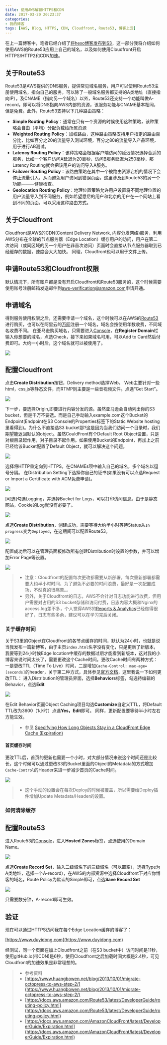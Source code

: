 ```yaml
---
title: 使用AWS解锁HTTPS和CDN
date: 2017-03-20 20:23:37
categories:
- 我的博客
tags: [AWS, Blog, HTTPS, CDN, Cloudfront, Route53, 博客上云]
---
```


在上一篇博客中，笔者已经介绍了[将hexo博客发布到S3](https://www.duyidong.com/2017/03/07/Deploy-Hexo-to-S3/)，这一部分我将介绍如何使用AWS的Route53应用上自己的域名，以及如何使用Cloudfront开启HTTPS/HTTP2和CDN加速。

## 关于Route53

Route53是AWS提供的DNS服务，提供常见域名服务，用户可以使用Route53注册使用域名，指向自己的服务，可以除了一般域名服务都支持的A类地址（直接指向IP），及CNAME（指向另一个域名）以外，Route53还支持一个功能叫做A-record，即可以将DNS指向AWS内部的资源，该服务功能与CNAME基本相同，但是免费。此外，Route53支持以下几种路由策略：

 - **Simple Routing Policy**：通常在只有一个资源的时候使用这种策略，该种策略会自由（平均）分配负载给所属资源
 - **Weighted Routing Policy**：加权路由，这种路由策略支持用户指定的路由百分比，比如百分之20的流量导入测试环境，百分之80的流量导入产品环境，用于进行AB测试。
 - **Latency Routing Policy**：该种策略会根据客户端访问的延迟情况选择合适的服务，比如一个客户访问A延迟为20毫秒，访问B服务延迟为250毫秒，那Latency Routing就会把该用户的访问导入A服务。
 - **Failover Routing Policy**：该路由策略在其中一个被路由资源宕机的情况下会停止流量引入，从而避免用户访问到错误页面，这里涉及到Route53的另一个功能———健康检查。
 - **Geolocation Routing Policy**：地理位置策略允许用户设置将不同地理位置的用户流量导入到不同服务，例如希望悉尼的用户和北京的用户在一个网站上看到不同的页面，可以采用这种路由方式。

## 关于Cloudfront

Cloudfront是AWS的CDN(Content Delivery Network, 内容分发网络)服务，利用AWS分布在全球的节点服务器（Edge Location）缓存用户的访问，用户在第二次访问（或同区域的另一个用户在非首次访问）页面时会直接从节点服务器取到已经缓存的数据，速度会大大加快。
同理，Cloudfront也可以用于文件上传。

## 申请Route53和Cloudfront权限

默认情况下，所有账户都是没有开启Cloudfront和Route53服务的，这个时候需要使用账号注册邮箱发送邮件到[aws-verification@amazon.com](aws-verification@amazon.com)申请开通。

## 申请域名

得到服务使用权限之后，还需要申请一个域名，这个时候可以在AWS的[Route53](https://console.aws.amazon.com/cloudfront/route53)进行购买，也可以在阿里云的[万网](https://wanwang.aliyun.com/domain/)注册一个域名，域名会按使用年数收费，不同域名收费不同。
在亚马逊购买域名，只需要进入[Console](https://console.aws.amazon.com/route53/home)，在**Register Domain**栏输入你想要的域名，点选Check，接下来如果域名可用，可以Add to Card然后付费即可。大约一小时后，这个域名就可以被使用了。

![](/images/Route53_Register_Domain.png)

## 配置Cloudfront

点击**Create Distribution**按钮，Delivery method选择Web。 Web主要针对一些html，css,js等静态文件，而RTMP则主要是一些音视频文件。点选“Get Start”。

![](/images/Clouldfront_Configure_Select_Delivery_Method.png)

下一步，要选择Origin,即要进行内容分发的源。虽然亚马逊会自动列出你的S3 bucket，但是千万不要选。而是自己手动输入example.com这个Bucket的Endpoint(Endpoint在S3 Console的Properties标签下的Static Website hosting里看得到)。为什么不直接选S3 bucket那?这是因为当我们访问一个目录时，我们期望能返回默认的object。虽然CouldFront有个Default Root Object设置，只是对根目录起作用，对子目录不起作用。如果使用Bucket的Endpoint，再加上之前已经给该Bucket配置了Default Object，就可以解决这个问题。

![](/images/Clouldfront_Configure_Origin_Domain_Name.png)

选择将HTTP重定向到HTTPS，在CNAMEs项中输入自己的域名，多个域名以逗号分隔。
在Distribution Setting下选择你自己的证书(如果没有可以点选Request or Import a Certificate with ACM免费申请)。

![](/images/Clouldfront_Configure_Distribution_Setting.png)

[可选]勾选Logging，并选择Bucket for Logs，可以打印访问信息。由于是静态网站，Cookie的Log就没有必要了。

![](/images/Clouldfront_Configure_Logging.png)

点选**Create Distribution**，创建成功，需要等待大约半小时等待Status从```In progress```变为```Deployed```，在这期间可以配置Route53。

![](/images/Clouldfront_Configure_Success.png)

配置成功后可以在管理员面板修改所有创建Distribution时设置的参数，并可以增加Error Page等设置。

![](/images/Clouldfront_Configure_Admin.png)

> * 注意：Cloudfront的配置每次更改都需要从新部署，每次重新部署都需要大约半小时时间，为了避免不必要的时间浪费，最好是一次配置成功，不然真的很痛苦。。
> * 另外，关于Cloudfront的日志，AWS不会针对日志功能进行收费，但用户需要对占用的S3 bucket存储和访问付费，日志内容大概和Nginx的access.log差不多，个人觉得AWS的[Reports & Analytics](https://console.aws.amazon.com/cloudfront/home#cache_stat_reports)已经做得很好了，日志有些多余，建议可以在学习完后关闭。

### 关于缓存时间

关于S3里的Object在Cloudfront的各节点缓存的时间，默认为24小时，也就是说当我发布一篇新博客，由于主页```index.html```名字没有变化，只是更新了新版本，我要等到24小时候Edge location中缓存的数据过期才能看到新版本，这对我的小博客来说时间太长了，需要更改这个Cache时间。更改Cache时间有两种方式：一是更改TTL（Time To Live）时间，二是增加```Cache-Control: max-age=[seconds]```的header，关于第二种方式，具体参见[官方文档](https://docs.aws.amazon.com/AmazonCloudFront/latest/DeveloperGuide/Expiration.html#expiration-individual-objects)，这里我说一下如何更改TTL：
进入Distribution的管理员界面，选择**Behaviors**标签，勾选待编辑的Behavior，点选**Edit**

![](/images/Cloudfront_Distributions_Behaviors.png)

在Edit Behavior页面Object Caching项目勾选**Customize**自定义TTL，将Default TTL改为3600（1小时）点选**Yes，Edit**即可。
同样，更新配置要等待半小时左右方能生效。

> * 参见 [Specifying How Long Objects Stay in a CloudFront Edge Cache (Expiration)](https://docs.aws.amazon.com/AmazonCloudFront/latest/DeveloperGuide/Expiration.html)

#### 首页缓存时间

更改TTL后，首页的更新也需要一个小时，对大部分情况来说这个时间还是比较长，这个时候可以通过更改S3的Bucket里面的Object的Metadata的方式增加```Cache-Control```的Header来进一步减少首页的Cache时间。

![](/images/Cloudfront_S3_Metadata.png)

> * 这个手动的设置会在每次Deploy的时候被覆盖，所以需要给Deploy插件增加Update Metadata/Header的设置。

### 如何清除缓存

## 配置Route53

进入Route53的[Console](https://console.aws.amazon.com/route53/home)，进入**Hosted Zones**标签，点选使用的Domain Name。

![](/images/Route53_Host_Zones.png)

点选**Create Record Set**，输入二级域名下的三级域名（可以置空），选择Type为A类地址，选择一个A-record），在AWS的内部资源中选择Cloudfront下对应你博客的域名，Route Policy为默认的Simple即可，点选**Save Record Set**

![](/images/Route53_Create_Record_Set.png)

只需要数分钟，A-record即可生效。

## 验证

现在可以通过HTTPS访问我在每个Edge Location缓存的博客了：

[https://www.duyidong.com](https://www.duyidong.com)

经测试，同一个页面在加上Cloudfront之前（在S3 bucket中）访问时间是11秒，使用gitHub.io(带CDN)是6秒，使用Cloudfront之后加载时间大概是2.4秒，可见Cloudfront的加速效果是非常理想的。


> * 参考资料
> * [https://www.huangbowen.net/blog/2013/10/01/migrate-octopress-to-aws-step-2/](https://www.huangbowen.net/blog/2013/10/01/migrate-octopress-to-aws-step-2/)
> * [https://docs.aws.amazon.com/Route53/latest/DeveloperGuide/routing-policy.html](https://docs.aws.amazon.com/Route53/latest/DeveloperGuide/routing-policy.html)
> * [https://docs.aws.amazon.com/AmazonCloudFront/latest/DeveloperGuide/Expiration.html](https://docs.aws.amazon.com/AmazonCloudFront/latest/DeveloperGuide/Expiration.html)
